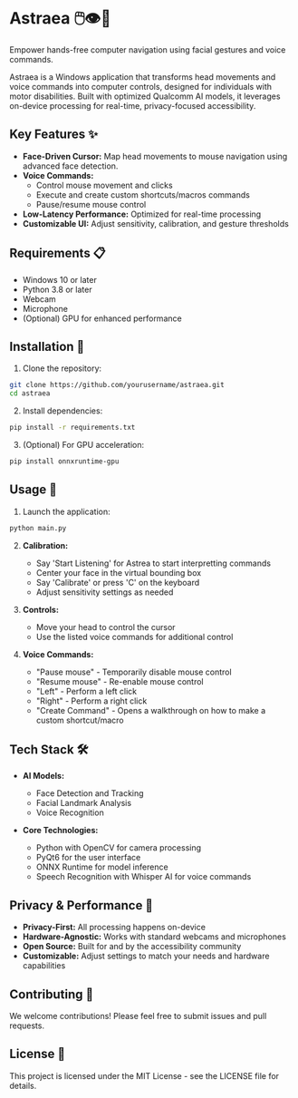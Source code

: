 # Astraea 🖱️👁️🎤

Empower hands-free computer navigation using facial gestures and voice commands.

Astraea is a Windows application that transforms head movements and voice commands into computer controls, designed for individuals with motor disabilities. Built with optimized Qualcomm AI models, it leverages on-device processing for real-time, privacy-focused accessibility.

## Key Features ✨

* **Face-Driven Cursor:** Map head movements to mouse navigation using advanced face detection.
* **Voice Commands:**
  * Control mouse movement and clicks
  * Execute and create custom shortcuts/macros commands
  * Pause/resume mouse control
* **Low-Latency Performance:** Optimized for real-time processing
* **Customizable UI:** Adjust sensitivity, calibration, and gesture thresholds

## Requirements 📋

* Windows 10 or later
* Python 3.8 or later
* Webcam
* Microphone
* (Optional) GPU for enhanced performance

## Installation 🚀

1. Clone the repository:
```bash
git clone https://github.com/yourusername/astraea.git
cd astraea
```

2. Install dependencies:
```bash
pip install -r requirements.txt
```

3. (Optional) For GPU acceleration:
```bash
pip install onnxruntime-gpu
```

## Usage 🎯

1. Launch the application:
```bash
python main.py
```

2. **Calibration:**
   * Say 'Start Listening' for Astrea to start interpretting commands
   * Center your face in the virtual bounding box
   * Say 'Calibrate' or press 'C' on the keyboard
   * Adjust sensitivity settings as needed

3. **Controls:**
   * Move your head to control the cursor
   * Use the listed voice commands for additional control

4. **Voice Commands:**
   * "Pause mouse" - Temporarily disable mouse control
   * "Resume mouse" - Re-enable mouse control
   * "Left" - Perform a left click
   * "Right" - Perform a right click
   * "Create Command" - Opens a walkthrough on how to make a custom shortcut/macro

## Tech Stack 🛠️

* **AI Models:**
  * Face Detection and Tracking
  * Facial Landmark Analysis
  * Voice Recognition

* **Core Technologies:**
  * Python with OpenCV for camera processing
  * PyQt6 for the user interface
  * ONNX Runtime for model inference
  * Speech Recognition with Whisper AI for voice commands

## Privacy & Performance 🌟

* **Privacy-First:** All processing happens on-device
* **Hardware-Agnostic:** Works with standard webcams and microphones
* **Open Source:** Built for and by the accessibility community
* **Customizable:** Adjust settings to match your needs and hardware capabilities

## Contributing 🤝

We welcome contributions! Please feel free to submit issues and pull requests.

## License 📄

This project is licensed under the MIT License - see the LICENSE file for details.
